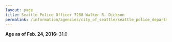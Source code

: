 ```yaml
---
layout: page
title: Seattle Police Officer 7288 Walker R. Dickson
permalink: /information/agencies/city_of_seattle/seattle_police_department/copbook/7288/
---
```


**Age as of Feb. 24, 2016:** 31.0
